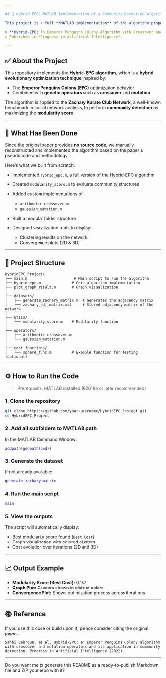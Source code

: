 ```yaml
---

## 📌 Hybrid-EPC: MATLAB Implementation of a Community Detection Algorithm

This project is a full **MATLAB implementation** of the algorithm proposed in the paper:

> **Hybrid-EPC: An Emperor Penguins Colony Algorithm with Crossover and Mutation Operators and its Application in Community Detection**
> Published in *Progress in Artificial Intelligence*.

---
```


## ✅ About the Project

This repository implements the **Hybrid-EPC algorithm**, which is a **hybrid evolutionary optimization technique** inspired by:

* The **Emperor Penguins Colony (EPC)** optimization behavior
* Combined with **genetic operators** such as **crossover** and **mutation**

The algorithm is applied to the **Zachary Karate Club Network**, a well-known benchmark in social network analysis, to perform **community detection** by maximizing the **modularity score**.

---

## 🚀 What Has Been Done

Since the original paper provides **no source code**, we manually reconstructed and implemented the algorithm based on the paper's pseudocode and methodology.

Here’s what we built from scratch:

* Implemented `hybrid_epc.m`, a full version of the Hybrid-EPC algorithm
* Created `modularity_score.m` to evaluate community structures
* Added custom implementations of:

  * `arithmetic_crossover.m`
  * `gaussian_mutation.m`
* Built a modular folder structure
* Designed visualization tools to display:

  * Clustering results on the network
  * Convergence plots (2D & 3D)

---

## 🧱 Project Structure

```
HybridEPC_Project/
├── main.m                     # Main script to run the algorithm
├── hybrid_epc.m              # Core algorithm implementation
├── plot_graph_result.m       # Graph visualization
│
├── datasets/
│   ├── generate_zachary_matrix.m  # Generates the adjacency matrix
│   └── zachary_adj_matrix.mat     # Stored adjacency matrix of the network
│
├── utils/
│   └── modularity_score.m    # Modularity function
│
├── operators/
│   ├── arithmetic_crossover.m
│   └── gaussian_mutation.m
│
├── cost_functions/
│   └── sphere_func.m         # Example function for testing (optional)
```

---

## ⚙️ How to Run the Code

> Prerequisite: MATLAB installed (R2018a or later recommended)

### 1. Clone the repository

```bash
git clone https://github.com/your-username/HybridEPC_Project.git
cd HybridEPC_Project
```

### 2. Add all subfolders to MATLAB path

In the MATLAB Command Window:

```matlab
addpath(genpath(pwd))
```

### 3. Generate the dataset

If not already available:

```matlab
generate_zachary_matrix
```

### 4. Run the main script

```matlab
main
```

### 5. View the outputs

The script will automatically display:

* Best modularity score found (`Best Cost`)
* Graph visualization with colored clusters
* Cost evolution over iterations (2D and 3D)

---

## 📈 Output Example

* **Modularity Score (Best Cost):** 0.187
* **Graph Plot:** Clusters shown in distinct colors
* **Convergence Plot:** Shows optimization process across iterations

---

## 📚 Reference

If you use this code or build upon it, please consider citing the original paper:

```
Sahbi Bahroun, et al. Hybrid‑EPC: an Emperor Penguins Colony algorithm with crossover and mutation operators and its application in community detection. Progress in Artificial Intelligence (2022).
```

---

Do you want me to generate this README as a ready-to-publish Markdown file and ZIP your repo with it?
